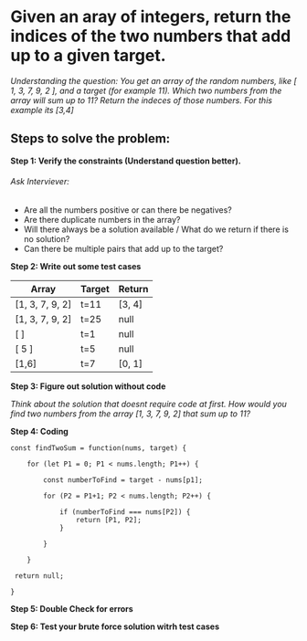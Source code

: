 # Given an aray of integers, return the indices of the two numbers that add up to a given target.

*Understanding the question: You get an array of the random numbers, like [ 1, 3, 7, 9, 2 ], and a target (for example 11). Which two numbers from the array will sum up to 11? Return the indeces of those numbers. For this example its [3,4]*

## Steps to solve the problem:

**Step 1: Verify the constraints (Understand question better).**

###### Ask Interviever:
* Are all the numbers positive or can there be negatives?
* Are there duplicate numbers in the array?
* Will there always be a solution available / What do we return if there is no solution?
* Can there be multiple pairs that add up to the target?

**Step 2: Write out some test cases**

Array | Target | Return
------|---------|--------------
[1, 3, 7, 9, 2] | t=11 | [3, 4]
[1, 3, 7, 9, 2] | t=25 | null
[ ] | t=1 | null
[ 5 ] | t=5 | null
[1,6] | t=7 | [0, 1]

**Step 3: Figure out solution without code**

*Think about the solution that doesnt require code at first. How would you find two numbers from the array [1, 3, 7, 9, 2] that sum up to 11?*

**Step 4: Coding**

    const findTwoSum = function(nums, target) {
    
        for (let P1 = 0; P1 < nums.length; P1++) {

            const numberToFind = target - nums[p1];

            for (P2 = P1+1; P2 < nums.length; P2++) {
            
                if (numberToFind === nums[P2]) {
                    return [P1, P2];
                }

            }

        }
        
     return null;
    
    }
    
**Step 5: Double Check for errors**

**Step 6: Test your brute force solution witrh test cases**



